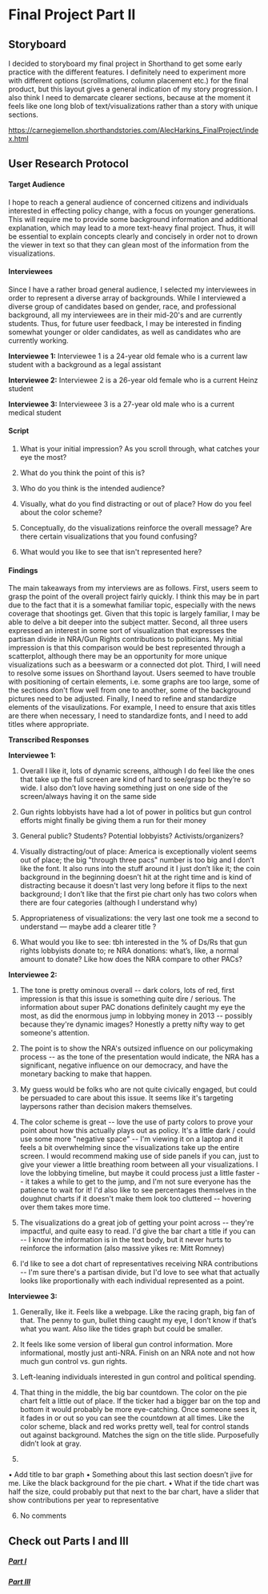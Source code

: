 # Final Project Part II

## Storyboard

I decided to storyboard my final project in Shorthand to get some early practice with the different features. I definitely need to experiment more with different options (scrollmations, column placement etc.) for the final product, but this layout gives a general indication of my story progression. I also think I need to demarcate clearer sections, because at the moment it feels like one long blob of text/visualizations rather than a story with unique sections.

https://carnegiemellon.shorthandstories.com/AlecHarkins_FinalProject/index.html

## User Research Protocol

#### Target Audience

I hope to reach a general audience of concerned citizens and individuals interested in effecting policy change, with a focus on younger generations. This will require me to provide some background information and additional explanation, which may lead to a more text-heavy final project. Thus, it will be essential to explain concepts clearly and concisely in order not to drown the viewer in text so that they can glean most of the information from the visualizations.

#### Interviewees

Since I have a rather broad general audience, I selected my interviewees in order to represent a diverse array of backgrounds. While I interviewed a diverse group of candidates based on gender, race, and professional background, all my interviewees are in their mid-20's and are currently students. Thus, for future user feedback, I may be interested in finding somewhat younger or older candidates, as well as candidates who are currently working.

**Interviewee 1:** Interviewee 1 is a 24-year old female who is a current law student with a background as a legal assistant

**Interviewee 2:** Interviewee 2 is a 26-year old female who is a current Heinz student

**Interviewee 3:** Intervieweee 3 is a 27-year old male who is a current medical student

#### Script

1. What is your initial impression? As you scroll through, what catches your eye the most? 

2. What do you think the point of this is?

3. Who do you think is the intended audience?

4. Visually, what do you find distracting or out of place? How do you feel about the color scheme?

5. Conceptually, do the visualizations reinforce the overall message? Are there certain visualizations that you found confusing?

6. What would you like to see that isn't represented here?

#### Findings

The main takeaways from my interviews are as follows. First, users seem to grasp the point of the overall project fairly quickly. I think this may be in part due to the fact that it is a somewhat familiar topic, especially with the news coverage that shootings get. Given that this topic is largely familiar, I may be able to delve a bit deeper into the subject matter. Second, all three users expressed an interest in some sort of visualization that expresses the partisan divide in NRA/Gun Rights contributions to politicians. My initial impression is that this comparison would be best represented through a scatterplot, although there may be an opportunity for more unique visualizations such as a beeswarm or a connected dot plot. Third, I will need to resolve some issues on Shorthand layout. Users seemed to have trouble with positioning of certain elements, i.e. some graphs are too large, some of the sections don't flow well from one to another, some of the background pictures need to be adjusted. Finally, I need to refine and standardize elements of the visaulizations. For example, I need to ensure that axis titles are there when necessary, I need to standardize fonts, and I need to add titles where appropriate.

**Transcribed Responses**

**Interviewee 1:**

1. Overall I like it, lots of dynamic screens, although I do feel like the ones that take up the full screen are kind of hard to see/grasp bc they’re so wide. I also don’t love having something just on one side of the screen/always having it on the same side

2. Gun rights lobbyists have had a lot of power in politics but gun control efforts might finally be giving them a run for their money

3. General public? Students? Potential lobbyists? Activists/organizers?

4. Visually distracting/out of place: America is exceptionally violent seems out of place; the big "through three pacs" number is too big and I don’t like the font. It also runs into the stuff around it I just don’t like it; the coin background in the beginning doesn’t hit at the right time and is kind of distracting because it doesn't last very long before it flips to the next background; I don’t like that the first pie chart only has two colors when there are four categories (although I understand why)

5. Appropriateness of visualizations: the very last one took me a second to understand — maybe add a clearer title ?

6. What would you like to see: tbh interested in the % of Ds/Rs that gun rights lobbyists donate to; re NRA donations: what’s, like, a normal amount to donate? Like how does the NRA compare to other PACs?

**Interviewee 2:**

1. The tone is pretty ominous overall -- dark colors, lots of red, first impression is that this issue is something quite dire / serious. The information about super PAC donations definitely caught my eye the most, as did the enormous jump in lobbying money in 2013 -- possibly because they're dynamic images? Honestly a pretty nifty way to get someone's attention. 

2. The point is to show the NRA's outsized influence on our policymaking process -- as the tone of the presentation would indicate, the NRA has a significant, negative influence on our democracy, and have the monetary backing to make that happen.  

3. My guess would be folks who are not quite civically engaged, but could be persuaded to care about this issue. It seems like it's targeting laypersons rather than decision makers themselves. 

4. The color scheme is great -- love the use of party colors to prove your point about how this actually plays out as policy. It's a little dark / could use some more "negative space" -- I'm viewing it on a laptop and it feels a bit overwhelming since the visualizations take up the entire screen. I would recommend making use of side panels if you can, just to give your viewer a little breathing room between all your visualizations. I love the lobbying timeline, but maybe it could process just a little faster -- it takes a while to get to the jump, and I'm not sure everyone has the patience to wait for it! I'd also like to see percentages themselves in the doughnut charts if it doesn't make them look too cluttered -- hovering over them takes more time. 

5. The visualizations do a great job of getting your point across -- they're impactful, and quite easy to read. I'd give the bar chart a title if you can -- I know the information is in the text body, but it never hurts to reinforce the information (also massive yikes re: Mitt Romney) 

6. I'd like to see a dot chart of representatives receiving NRA contributions -- I'm sure there's a partisan divide, but I'd love to see what that actually looks like proportionally with each individual represented as a point. 

**Interviewee 3:** 

1. Generally, like it. Feels like a webpage. Like the racing graph, big fan of that. The penny to gun, bullet thing caught my eye, I don’t know if that’s what you want. 
Also like the tides graph but could be smaller. 

2. It feels like some version of liberal gun control information. More informational, mostly just anti-NRA. Finish on an NRA note and not how much gun control vs. gun rights. 

3. Left-leaning individuals interested in gun control and political spending.

4. That thing in the middle, the big bar countdown. The color on the pie chart felt a little out of place. If the ticker had a bigger bar on the top and bottom it would probably be more eye-catching. Once someone sees it, it fades in or out so you can see the countdown at all times. Like the color scheme, black and red works pretty well, teal for control stands out against background. Matches the sign on the title slide. Purposefully didn’t look at gray. 

5.
•	Add title to bar graph
•	Something about this last section doesn’t jive for me. Like the black background for the pie chart.
•	What if the tide chart was half the size, could probably put that next to the bar chart, have a slider that show contributions per year to representative

6. No comments

## Check out Parts I and III

##### [Part I](FinalProjectPartI.html)

##### [Part III](FinalProjectPartIII.html)


